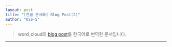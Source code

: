 ```yaml
---
layout: post
title: "[한글 문서화] Blog Post(2)"
author: "OSS-5"
---
```


>word_cloud의 [blog post][Blog]를 한국어로 번역한 문서입니다.
<hr>



[Blog]: https://peekaboo-vision.blogspot.com/2012/11/a-wordcloud-in-python.html
